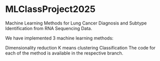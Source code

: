 # MLClassProject2025

Machine Learning Methods for Lung Cancer Diagnosis and Subtype Identification from RNA Sequencing Data.

We have implemented 3 machine learning methods:

Dimensionality reduction
K means clustering
Classification
The code for each of the method is available in the respective branch.

